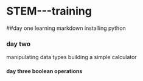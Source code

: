 # STEM---training
##day one
learning markdown
installing python
### day two
manipulating data types
building a simple calculator
#### day three boolean operations
